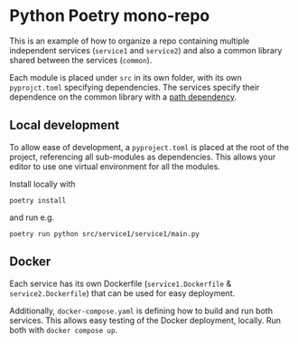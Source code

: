 # Python Poetry mono-repo

This is an example of how to organize a repo containing multiple independent services (`service1` and `service2`) and also a common library shared between the services (`common`).

Each module is placed under `src` in its own folder, with its own `pyprojct.toml` specifying dependencies. 
The services specify their dependence on the common library with a [path dependency](https://python-poetry.org/docs/dependency-specification/#path-dependencies).

## Local development
To allow ease of development, a `pyproject.toml` is placed at the root of the project, referencing all sub-modules as dependencies. This allows your editor to use one virtual environment for all the modules. 

Install locally with
```shell
poetry install
```
and run e.g.
```
poetry run python src/service1/service1/main.py
```

## Docker
Each service has its own Dockerfile (`service1.Dockerfile` & `service2.Dockerfile`) that can be used for easy deployment. 

Additionally, `docker-compose.yaml` is defining how to build and run both services. This allows easy testing of the Docker deployment, locally. 
Run both with `docker compose up`.

